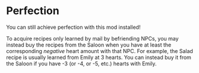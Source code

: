 # Perfection

You can still achieve perfection with this mod installed!

To acquire recipes only learned by mail by befriending NPCs, you may instead buy the recipes from the Saloon when you have at least the corresponding *negative* heart amount with that NPC.
For example, the Salad recipe is usually learned from Emily at 3 hearts. You can instead buy it from the Saloon if you have -3 (or -4, or -5, etc.) hearts with Emily.